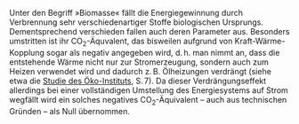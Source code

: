 Unter den Begriff »Biomasse« fällt die Energiegewinnung durch Verbrennung sehr verschiedenartiger Stoffe biologischen Ursprungs. Dementsprechend verschieden fallen auch deren Parameter aus. Besonders umstritten ist ihr  CO<sub>2</sub>-Äquvalent, das bisweilen aufgrund von Kraft-Wärme-Kopplung sogar als negativ angegeben wird, d. h. man nimmt an, dass die  entstehende Wärme nicht nur zur Stromerzeugung, sondern auch zum Heizen verwendet wird und dadurch z. B. Ölheizungen verdrängt (siehe etwa die <a href="https://www.oeko.de/oekodoc/318/2007-008-de.pdf" target="blank">Studie des Öko-Instituts</a>, S. 7). Da dieser Verdrängungseffekt allerdings bei einer vollständigen Umstellung des Energiesystems auf Strom wegfällt wird ein solches negatives CO<sub>2</sub>-Äquivalent – auch aus technischen Gründen – als Null übernommen.

